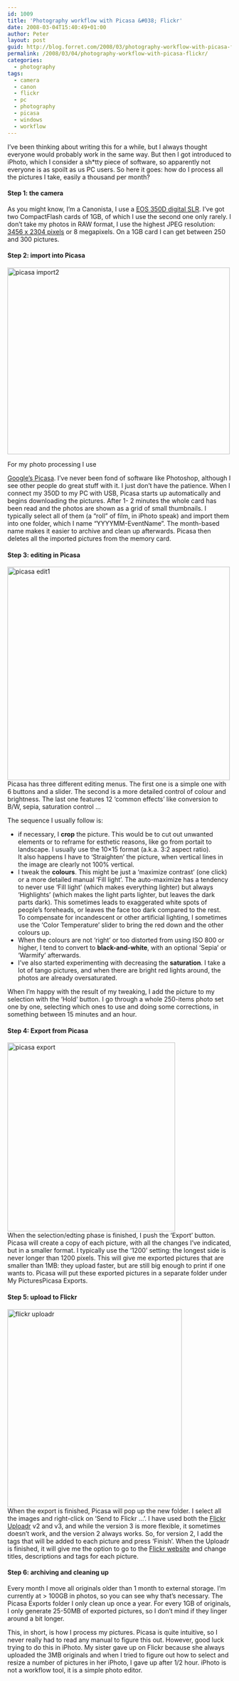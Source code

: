 ```yaml
---
id: 1009
title: 'Photography workflow with Picasa &#038; Flickr'
date: 2008-03-04T15:40:49+01:00
author: Peter
layout: post
guid: http://blog.forret.com/2008/03/photography-workflow-with-picasa-flickr/
permalink: /2008/03/04/photography-workflow-with-picasa-flickr/
categories:
  - photography
tags:
  - camera
  - canon
  - flickr
  - pc
  - photography
  - picasa
  - windows
  - workflow
---
```

I&#8217;ve been thinking about writing this for a while, but I always thought everyone would probably work in the same way. But then I got introduced to iPhoto, which I consider a sh*tty piece of software, so apparently not everyone is as spoilt as us PC users. So here it goes: how do I process all the pictures I take, easily a thousand per month?

#### Step 1: the camera

As you might know, I&#8217;m a Canonista, I use a [EOS 350D digital SLR](http://www.fotokonijnenberg.be/product_details.php?id_product=49963). I&#8217;ve got two CompactFlash cards of 1GB, of which I use the second one only rarely. I don&#8217;t take my photos in RAW format, I use the highest JPEG resolution: [3456 x 2304 pixels](http://web.forret.com/tools/megapixel.asp?title=Canon+EOS+350D+(L)&width=3456&height=2304) or 8 megapixels. On a 1GB card I can get between 250 and 300 pictures.

#### Step 2: import into Picasa

[<img loading="lazy" src="http://farm4.static.flickr.com/3081/2310284930_6bc59e15f9.jpg" alt="picasa import2" height="420" width="500" />](http://www.flickr.com/photos/pforret/2310284930/ "picasa import2 by PeterForret, on Flickr")

<!--more-->For my photo processing I use 

[Google&#8217;s Picasa](http://picasa.google.com/). I&#8217;ve never been fond of software like Photoshop, although I see other people do great stuff with it. I just don&#8217;t have the patience. When I connect my 350D to my PC with USB, Picasa starts up automatically and begins downloading the pictures. After 1- 2 minutes the whole card has been read and the photos are shown as a grid of small thumbnails. I typically select all of them (a &#8220;roll&#8221; of film, in iPhoto speak) and import them into one folder, which I name &#8220;YYYYMM-EventName&#8221;. The month-based name makes it easier to archive and clean up afterwards. Picasa then deletes all the imported pictures from the memory card.

#### Step 3: editing in Picasa

[<img loading="lazy" src="http://farm4.static.flickr.com/3164/2309480093_0dcb6e6ee6.jpg" alt="picasa edit1" height="480" width="500" />](http://www.flickr.com/photos/pforret/2309480093/ "picasa edit1 by PeterForret, on Flickr")  
Picasa has three different editing menus. The first one is a simple one with 6 buttons and a slider. The second is a more detailed control of colour and brightness. The last one features 12 &#8216;common effects&#8217; like conversion to B/W, sepia, saturation control &#8230;

The sequence I usually follow is:

  * if necessary, I **crop** the picture. This would be to cut out unwanted elements or to reframe for esthetic reasons, like go from portait to landscape. I usually use the 10&#215;15 format (a.k.a. 3:2 aspect ratio).  
    It also happens I have to &#8216;Straighten&#8217; the picture, when vertical lines in the image are clearly not 100% vertical.
  * I tweak the **colours**. This might be just a &#8216;maximize contrast&#8217; (one click) or a more detailed manual &#8216;Fill light&#8217;. The auto-maximize has a tendency to never use &#8216;Fill light&#8217; (which makes everything lighter) but always &#8216;Highlights&#8217; (which makes the light parts lighter, but leaves the dark parts dark). This sometimes leads to exaggerated white spots of people&#8217;s foreheads, or leaves the face too dark compared to the rest.  
    To compensate for incandescent or other artificial lighting, I sometimes use the &#8216;Color Temperature&#8217; slider to bring the red down and the other colours up.
  * When the colours are not &#8216;right&#8217; or too distorted from using ISO 800 or higher, I tend to convert to **black-and-white**, with an optional &#8216;Sepia&#8217; or &#8216;Warmify&#8217; afterwards.
  * I&#8217;ve also started experimenting with decreasing the **saturation**. I take a lot of tango pictures, and when there are bright red lights around, the photos are already oversaturated.

When I&#8217;m happy with the result of my tweaking, I add the picture to my selection with the &#8216;Hold&#8217; button. I go through a whole 250-items photo set one by one, selecting which ones to use and doing some corrections, in something between 15 minutes and an hour.

#### Step 4: Export from Picasa

[<img loading="lazy" src="http://farm3.static.flickr.com/2199/2309479773_2739bf689e.jpg" alt="picasa export" height="425" width="377" />](http://www.flickr.com/photos/pforret/2309479773/ "picasa export by PeterForret, on Flickr")  
When the selection/edting phase is finished, I push the &#8216;Export&#8217; button. Picasa will create a copy of each picture, with all the changes I&#8217;ve indicated, but in a smaller format. I typically use the &#8216;1200&#8217; setting: the longest side is never longer than 1200 pixels. This will give me exported pictures that are smaller than 1MB: they upload faster, but are still big enough to print if one wants to. Picasa will put these exported pictures in a separate folder under My PicturesPicasa Exports.

#### Step 5: upload to Flickr

[<img loading="lazy" src="http://farm3.static.flickr.com/2094/2309547663_8e860c9957_o.jpg" alt="flickr uploadr" height="445" width="392" />](http://www.flickr.com/photos/pforret/2309547663/ "flickr uploadr by PeterForret, on Flickr")  
When the export is finished, Picasa will pop up the new folder. I select all the images and right-click on &#8216;Send to Flickr &#8230;&#8217;. I have used both the [Flickr Uploadr](http://www.flickr.com/tools/) v2 and v3, and while the version 3 is more flexible, it sometimes doesn&#8217;t work, and the version 2 always works. So, for version 2, I add the tags that will be added to each picture and press &#8216;Finish&#8217;. When the Uploadr is finished, it will give me the option to go to the [Flickr website](http://www.flickr.com) and change titles, descriptions and tags for each picture.

#### Step 6: archiving and cleaning up

Every month I move all originals older than 1 month to external storage. I&#8217;m currently at > 100GB in photos, so you can see why that&#8217;s necessary. The Picasa Exports folder I only clean up once a year. For every 1GB of originals, I only generate 25-50MB of exported pictures, so I don&#8217;t mind if they linger around a bit longer.

This, in short, is how I process my pictures. Picasa is quite intuitive, so I never really had to read any manual to figure this out. However, good luck trying to do this in iPhoto. My sister gave up on Flickr because she always uploaded the 3MB originals and when I tried to figure out how to select and resize a number of pictures in her iPhoto, I gave up after 1/2 hour. iPhoto is not a workflow tool, it is a simple photo editor.